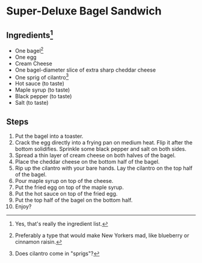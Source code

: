 # Super-Deluxe Bagel Sandwich

## Ingredients[^1]

* One bagel[^2]
* One egg
* Cream Cheese
* One bagel-diameter slice of extra sharp cheddar cheese
* One sprig of cilantro[^3]
* Hot sauce (to taste)
* Maple syrup (to taste)
* Black pepper (to taste)
* Salt (to taste)

## Steps

1. Put the bagel into a toaster.
2. Crack the egg directly into a frying pan on medium heat. Flip it after the bottom solidifies. Sprinkle some black pepper and salt on both sides.
3. Spread a thin layer of cream cheese on both halves of the bagel.
4. Place the cheddar cheese on the bottom half of the bagel.
5. Rip up the cilantro with your bare hands. Lay the cilantro on the top half of the bagel.
6. Pour maple syrup on top of the cheese.
7. Put the fried egg on top of the maple syrup.
8. Put the hot sauce on top of the fried egg.
9. Put the top half of the bagel on the bottom half.
10. Enjoy?

[^1]: Yes, that's really the ingredient list.
[^2]: Preferably a type that would make New Yorkers mad, like blueberry or cinnamon raisin.
[^3]: Does cilantro come in "sprigs"?
